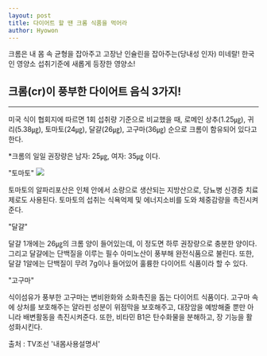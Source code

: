 ```yaml
---
layout: post
title: 다이어트 할 땐 크롬 식품을 먹어라
author: Hyowon
---
```


크롬은 내 몸 속 균형을 잡아주고 고장난 인슐린을 잡아주는(당내성 인자) 미네랄! 
한국인 영양소 섭취기준에 새롭게 등장한 영양소!

## 크롬(cr)이 풍부한 다이어트 음식 3가지! 
-----

미국 식이 협회지에 따르면 1회 섭취량 기준으로 비교했을 때, 로메인 상추(1.25㎍), 귀리(5.38㎍), 토마토(24㎍), 달걀(26㎍), 고구마(36㎍) 순으로 크롬이 함유되어 있다고 한다.

*크롬의 일일 권장량은 남자: 25㎍, 여자: 35㎍ 이다.

"토마토"
![](https://vignette.wikia.nocookie.net/captainplums/images/a/a2/Tomato.jpg/revision/latest?cb=20150213181619)

토마토의 알파리포산은 인체 안에서 소량으로 생산되는 지방산으로, 당뇨병 신경증 치료제로도 사용된다.
토마토의 섭취는 식욕억제 및 에너지소비를 도와 체중감량을 촉진시켜준다.


"달걀"

달걀 1개에는 26㎍의 크롬 양이 들어있는데, 이 정도면 하루 권장량으로 충분한 양이다.
그리고 달걀에는 단백질을 이루는 필수 아미노산이 풍부해 완전식품으로 불린다.
또한, 달걀 1알에는 단백질이 무려 7g이나 들어있어 훌륭한 다이어트 식품이라 할 수 있다.


"고구마"

식이섬유가 풍부한 고구마는 변비완화와 소화촉진을 돕는 다이어트 식품이다.
고구마 속에 상처를 보호해주는 얄라핀 성분이 위점막을 보호해주고,
대장암을 예방해줄 뿐만 아니라 배변활동을 촉진시켜준다.
또한, 비타민 B1은 탄수화물을 분해하고, 장 기능을 활성화시킨다.


출처 : TV조선 '내몸사용설명서'


